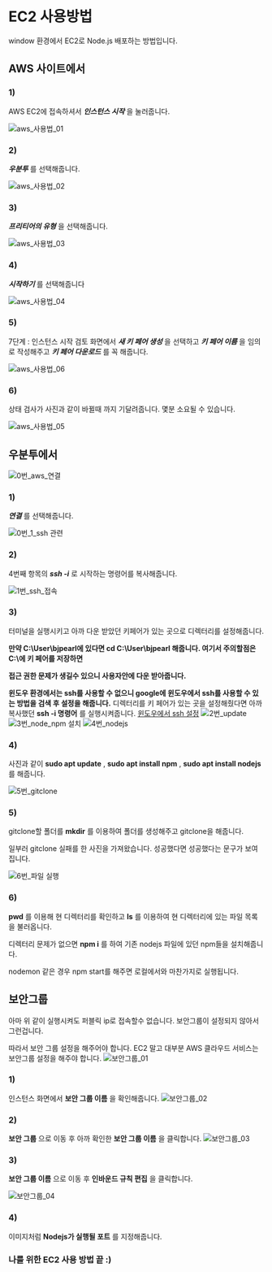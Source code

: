 # EC2 사용방법
window 환경에서 EC2로 Node.js 배포하는 방법입니다.

## AWS 사이트에서
### 1) 
AWS EC2에 접속하셔서 _**인스턴스 시작**_ 을 눌러줍니다.

![aws_사용법_01](https://user-images.githubusercontent.com/63000843/98460752-7097ea00-21ea-11eb-8d6b-f9b788ebe2d8.PNG)
### 2) 
_**우분투**_ 를 선택해줍니다.

![aws_사용법_02](https://user-images.githubusercontent.com/63000843/98460753-7261ad80-21ea-11eb-9e16-34630c56fb6f.PNG)
### 3) 
_**프리티어의 유형**_ 을 선택해줍니다.

 ![aws_사용법_03](https://user-images.githubusercontent.com/63000843/98460754-7392da80-21ea-11eb-968b-80358beef045.PNG)
### 4) 
_**시작하기**_ 를 선택해줍니다

 ![aws_사용법_04](https://user-images.githubusercontent.com/63000843/98460755-742b7100-21ea-11eb-9858-4c4a6381cc76.PNG)

### 5) 
7단계 : 인스턴스 시작 검토 화면에서 _**새 키 페어 생성**_ 을 선택하고 _**키 페어 이름**_ 을 임의로 작성해주고 _**키 페어 다운로드**_ 를 꼭 해줍니다.
 
 ![aws_사용법_06](https://user-images.githubusercontent.com/63000843/98460757-768dcb00-21ea-11eb-8369-146cb2e350bd.PNG)
### 6) 
상태 검사가 사진과 같이 바뀔때 까지 기달려줍니다. 몇분 소요될 수 있습니다. 

 ![aws_사용법_05](https://user-images.githubusercontent.com/63000843/98460756-75f53480-21ea-11eb-832a-d539e7c3cab7.PNG)

## 우분투에서
![0번_aws_연결](https://user-images.githubusercontent.com/63000843/98461109-f321a900-21ec-11eb-95aa-1a231d52be07.PNG)
 ### 1) 
  _**연결**_ 를 선택해줍니다.
  
 ![0번_1_ssh 관련](https://user-images.githubusercontent.com/63000843/98461108-f1f07c00-21ec-11eb-845f-412707fbf0be.PNG)
  ### 2)
  4번째 항목의 _**ssh -i**_ 로 시작하는 명령어를 복사해줍니다.

![1번_ssh_접속](https://user-images.githubusercontent.com/63000843/98461110-f321a900-21ec-11eb-82b4-3da0d0342a5c.PNG)
### 3)
  터미널을 실행시키고 아까 다운 받았던 키페어가 있는 곳으로 디렉터리를 설정해줍니다.
  
  **만약 C:\User\bjpearl에 있다면 cd C:\User\bjpearl 해줍니다. 여기서 주의할점은 C:\에 키 페어를 저장하면** 
  
  **접근 권한 문제가 생길수 있으니 사용자안에 다운 받아줍니다.**
  
  **윈도우 환경에서는 ssh를 사용할 수 없으니 google에 윈도우에서 ssh를 사용할 수 있는 방법을 검색 후 설정을 해줍니다.**
  디렉터리를 키 페어가 있는 곳을 설정해줬다면 아까 복사했던 __**ssh -i 명령어**__ 를 실행시켜줍니다.
  [윈도우에서 ssh 설정](https://amorfati-1000.tistory.com/50)
![2번_update](https://user-images.githubusercontent.com/63000843/98461111-f3ba3f80-21ec-11eb-938f-614ada35af5a.PNG)
![3번_node_npm 설치](https://user-images.githubusercontent.com/63000843/98461112-f3ba3f80-21ec-11eb-8808-6726db1b61bc.PNG)
![4번_nodejs](https://user-images.githubusercontent.com/63000843/98461113-f452d600-21ec-11eb-9a28-59f7bc0288d3.PNG)
### 4)
사진과 같이 __**sudo apt update**__ , __**sudo apt install npm**__ , __**sudo apt install nodejs**__ 를 해줍니다.

![5번_gitclone](https://user-images.githubusercontent.com/63000843/98461114-f452d600-21ec-11eb-9471-ec9ba56bb9ec.PNG)
### 5)
gitclone할 폴더를 __**mkdir**__ 를 이용하여 폴더를 생성해주고 gitclone을 해줍니다.

일부러 gitclone 실패를 한 사진을 가져왔습니다. 성공했다면 성공했다는 문구가 보여집니다.

![6번_파일 실행](https://user-images.githubusercontent.com/63000843/98461118-f74dc680-21ec-11eb-9d5e-43ab2507bdf4.PNG)
### 6)
__**pwd**__ 를 이용해 현 디렉터리를 확인하고 __**ls**__ 를 이용하여 현 디렉터리에 있는 파일 목록을 불러옵니다.

디렉터리 문제가 없으면 __**npm i**__ 를 하여 기존 nodejs 파일에 있던 npm들을 설치해줍니다.

nodemon 같은 경우 npm start를 해주면 로컬에서와 마찬가지로 실행됩니다.

## 보안그룹
아마 위 같이 실행시켜도 퍼블릭 ip로 접속할수 없습니다. 보안그룹이 설정되지 않아서 그런겁니다.

따라서 보안 그룹 설정을 해주어야 합니다. EC2 말고 대부분 AWS 클라우드 서비스는 보안그룹 설정을 해주야 합니다.
![보안그룹_01](https://user-images.githubusercontent.com/63000843/98461500-e94d7500-21ef-11eb-970a-2c4f8b846677.PNG)
### 1)
인스턴스 화면에서 __**보안 그룹 이름**__ 을 확인해줍니다. 
![보안그룹_02](https://user-images.githubusercontent.com/63000843/98461502-e9e60b80-21ef-11eb-9aa1-c57aa73610ca.PNG)
### 2)
__**보안 그룹**__ 으로 이동 후 아까 확인한 __**보안 그룹 이름**__ 을 클릭합니다.
![보안그룹_03](https://user-images.githubusercontent.com/63000843/98461504-ea7ea200-21ef-11eb-9340-15b62578af99.PNG)
### 3)
__**보안 그룹 이름**__ 으로 이동 후 __**인바운드 규칙 편집**__ 을 클릭합니다.

![보안그룹_04](https://user-images.githubusercontent.com/63000843/98461505-eb173880-21ef-11eb-8576-e28051b7a1b9.PNG)
### 4)
이미지처럼 __**Nodejs가 실행될 포트**__ 를 지정해줍니다.

### 나를 위한 EC2 사용 방법 끝 :)






  
